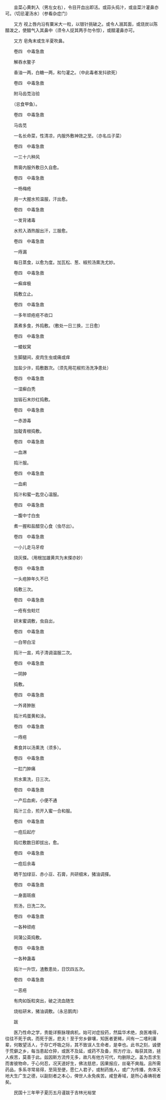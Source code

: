 <!-- { "loadSidebar": true } -->
　　韭菜心黄刺入（男左女右），令目开血出即活。或蒜头捣汁，或韭菜汁灌鼻亦可。（切忌灌汤水）（参看杂症门）

　　又方 视上唇内沿有粟米大一粒，以银针挑破之。或令人溺其面，或烧炭以陈醋泼之，使醋气入其鼻中（须令人捉其两手勿令惊），或醋灌鼻亦可。

　　又方 皂角末或生半夏吹鼻。

　　卷四　中毒急救

　　解吞水鳖子

　　香油一两，白糖一两，和匀灌之。（中此毒者发抖欲死）

　　卷四　中毒急救

　　附马齿苋治验

　　（忌食甲鱼）。

　　卷四　中毒急救

　　马齿苋

　　一名长命菜，性清凉，内服外敷神效之至。（亦名瓜子菜）

　　卷四　中毒急救

　　一三十六种风

　　熬膏内服外敷日久自愈。

　　卷四　中毒急救

　　一杨梅疮

　　用一大握水煎温服，汗出愈。

　　卷四　中毒急救

　　一发背诸毒

　　水煎入酒热服出汗，三服愈。

　　卷四　中毒急救

　　一痔漏

　　每日蒸食，以愈为度。加瓦松、葱、椒煎汤熏洗尤妙。

　　卷四　中毒急救

　　一癣痒极

　　捣敷立止。

　　卷四　中毒急救

　　一多年顽疮疮不收口

　　蒸煮多食，外捣敷。（敷处一日三换，三日愈）

　　卷四　中毒急救

　　一蝼蚁窝

　　生脚腿间，皮肉生虫或痛或痒

　　加盐少许，捣敷数次。（须先用花椒煎汤洗净患处）

　　卷四　中毒急救

　　一湿癣白秃

　　加锻石末炒红捣敷。

　　卷四　中毒急救

　　一赤游毒

　　加靛青根捣敷。

　　卷四　中毒急救

　　一血淋

　　捣汁服。

　　卷四　中毒急救

　　一血痢

　　捣汁和蜜一匙空心温服。

　　卷四　中毒急救

　　一腹中寸白虫

　　煮一握和盐醋空心食（虫尽出）。

　　卷四　中毒急救

　　一小儿走马牙疳

　　烧灰搽。（用根加雄黄共为末搽亦妙）

　　卷四　中毒急救

　　一头疮肿年久不已

　　捣敷三次。

　　卷四　中毒急救

　　一疮有虫蛀烂

　　研末蜜调敷，虫自出，

　　卷四　中毒急救

　　一白带白淫

　　捣汁一盅，鸡子清调温服二次。

　　卷四　中毒急救

　　一阴肿

　　捣敷。

　　卷四　中毒急救

　　一外肾肿胀

　　捣汁鸡蛋黄和涂。

　　卷四　中毒急救

　　一痔疮

　　煮食并以汤熏洗（须多）。

　　卷四　中毒急救

　　一肛门肿痛

　　煎水熏洗，日三次。

　　卷四　中毒急救

　　一产后血痢，小便不通

　　捣汁三合，煎开入蜜一合和服。

　　卷四　中毒急救

　　一痘后起疔

　　捣烂敷数日即拔出，愈。

　　卷四　中毒急救

　　一痘后余毒

　　晒干加绿豆、赤小豆、石膏，共研细末，猪油调搽。

　　卷四　中毒急救

　　一身面斑痕

　　煎汤，日洗二次。

　　卷四　中毒急救

　　一各种顽疮

　　同蒲公英捣敷。

　　卷四　中毒急救

　　一各种蛊毒

　　捣汁一升饮，渣敷患处，日饮四五次。

　　卷四　中毒急救

　　一恶疮

　　有肉如饭粒突出，破之流血随生

　　烧枯研末，猪油调敷。（永忌鹅肉）

　　跋

　　医乃性命之学，贵能详察脉理病机，始可对症投药，然扁华术绝，良医难得，往往不死于病，而死于医，悲夫！至于穷乡僻壤，知医者更稀，间有一二嗜利庸辈，何敢望活人，于存亡呼吸之际，其不致误人生命者，是幸也。此书之刻，诚便于荒僻之乡，每当患起仓猝，或医不及延，或药不及备，照方疗治，每获其效，拯人疾苦，莫善于此。兹因斯方流传无多，故凡有他方可代，均删除之。盖为吾求生而害彼物命，于心何忍，况天道好生，佛法慈悲，因果报应，丝毫不爽哉。且所需药品，多系寻常易得，至简至便，愿仁人君子，或制药施人，或广为传播，务体天地大生广生之德，以副刻者之本心，俾世人永免疾苦。咸登寿域，是所心香祷祝者矣。

　　民国十三年甲子夏历五月谨跋于吉林光裕堂

　　
